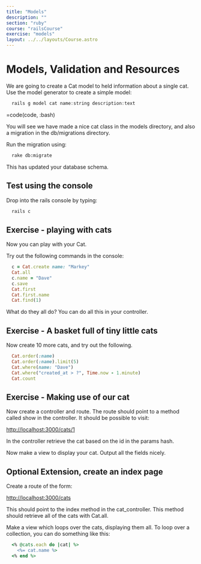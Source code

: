 ```yaml
---
title: "Models"
description: ""
section: "ruby"
course: "railsCourse"
exercise: "models"
layout: ../../layouts/Course.astro
---
```


# Models, Validation and Resources

We are going to create a Cat model to held information about a single cat. Use the model generator to create a simple model:

```js
  rails g model cat name:string description:text
```

=code(code, :bash)

You will see we have made a nice cat class in the models directory, and also a migration in the db/migrations directory.

Run the migration using:

```sh
  rake db:migrate
```

This has updated your database schema.

## Test using the console

Drop into the rails console by typing:

```sh
  rails c
```

## Exercise - playing with cats

Now you can play with your Cat.

Try out the following commands in the console:

```ruby
  c = Cat.create name: "Markey"
  Cat.all
  c.name = "Dave"
  c.save
  Cat.first
  Cat.first.name
  Cat.find(1)
```

What do they all do? You can do all this in your controller.

## Exercise - A basket full of tiny little cats

Now create 10 more cats, and try out the following.

```ruby
  Cat.order(:name)
  Cat.order(:name).limit(5)
  Cat.where(name: "Dave")
  Cat.where("created_at > ?", Time.now - 1.minute)
  Cat.count
```

## Exercise - Making use of our cat

Now create a controller and route. The route should point to a method called show in the controller. It should be possible to visit:

<http://localhost:3000/cats/1>

In the controller retrieve the cat based on the id in the params hash.

Now make a view to display your cat. Output all the fields nicely.

## Optional Extension, create an index page

Create a route of the form:

<http://localhost:3000/cats>

This should point to the index method in the cat_controller. This method should retrieve all of the cats with Cat.all.

Make a view which loops over the cats, displaying them all. To loop over a collection, you can do something like this:

```ruby
  <% @cats.each do |cat| %>
    <%= cat.name %>
  <% end %>
```

